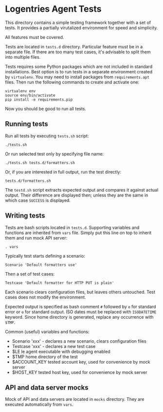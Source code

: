Logentries Agent Tests
======================

This directory contains a simple testing framework together with a set of tests. It provides a partially virutalized environment for speed and simplicity.

All features must be covered.

Tests are located in `tests.d` directory. Particular feature must be in a separate file. If there are too many test cases, it's advisable to split them into multiple files.

Tests requires some Python packages which are not included in standard installations. Best option is to run tests in a separate environment created by `virtualenv`. You may need to install packages from `requirements.apt` files. Then run the following commands to create and activate one:

	virtualenv env
	source env/bin/activate
	pip install -e requirements.pip

Now you should be good to run all tests.


Running tests
-------------

Run all tests by executing `tests.sh` script:

	./tests.sh

Or run selected test only by specifying file name:

	./tests.sh tests.d/formatters.sh

Or, if you are interested in full output, run the test directly:

	tests.d/formatters.sh

The `testd.sh` script extracts expected output and compares it against actual output. Their difference are displayed then; unless they are the same in which case `SUCCESS` is displayed.


Writing tests
-------------

Tests are bash scripts located in `tests.d`. Supporting variables and functions are inherited from `vars` file. Simply put this line on top to inherit them and run mock API server:

	. vars

Typically test starts defining a scenario:

	Scenario 'Default formatters use'

Then a set of test cases:

	Testcase 'Default formatter for HTTP PUT is plain'

Each scenario clears configuration files, but leaves others untouched. Test cases does not modify the environment.

Expected output is specified as bash comment `#` followed by `e` for standard error or `o` for standard output. ISO dates must be replaced with `ISODATETIME` keyword. Since home directory is generated, replace any occurrence with `$TMP`.

Common (useful) variables and functions:

* Scenario 'xxx' - declares a new scenario, clears configuration files
* Testcase 'xxx' - declares a new test case
* $LE le agent executable with debugging enabled
* $TMP home directory of the test
* $ACCOUNT_KEY tested account key, used for convenience by mock server
* $HOST_KEY tested host key, used for convenience by mock server

API and data server mocks
-------------------------

Mock of API and data servers are located in `mocks` directory. They are executed automatically from `vars`.

